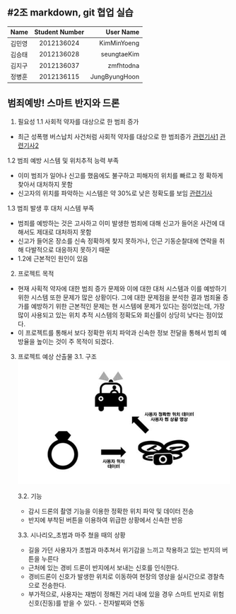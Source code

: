 #**2조** markdown, git 협업 실습
---
| Name          | Student Number         | User Name   |
| ------------- |:----------------------:|------------:|
| 김민영         | 2012136024             |KimMinYoeng  |
| 김승태         | 2012136028             |seungtaeKim  |
| 김지구         | 2012136037             |zmfhtodna    |
| 정병훈         | 2012136115             |JungByungHoon|


## **범죄예방!** 스마트 반지와 드론

1. 필요성
  1.1 사회적 약자를 대상으로 한 범죄 증가
  - 최근 성폭행 버스납치 사건처럼 사회적 약자를 대상으로 한 범죄증가
[관련기사1](http://www.kyeongin.com/main/view.php?key=20160905010001127)
[관련기사2](http://www.hani.co.kr/arti/society/society_general/745689.html)

  1.2 범죄 예방 시스템 및 위치추적 능력 부족
   - 이미 범죄가 일어나 신고를 했음에도 불구하고 피해자의 위치를 빠르고 정  확하게 찾아서 대처하지 못함
   - 신고자의 위치를 파악하는 시스템은 약 30%로 낮은 정확도를 보임
[관련기사](http://www.hani.co.kr/arti/society/society_general/745689.html)

  1.3 범죄 발생 후 대처 시스템 부족
   - 범죄를 예방하는 것은 고사하고 이미 발생한 범죄에 대해 신고가 들어온 사건에 대해서도 제대로 대처하지 못함
   - 신고가 들어온 장소를 신속 정확하게 찾지 못하거나, 인근 기동순찰대에 연락을 취해 다발적으로 대응하지 못하기 때문
   -  1.2에 근본적인 원인이 있음

2. 프로젝트 목적
 - 현재 사획적 약자에 대한 범죄 증가 문제와 이에 대한 대처 시스템과 이를 예방하기 위한 시스템 또한 문제가 많은 상황이다. 그에 대한 문제점을 분석한 결과 범죄율 증가를 예방하기 위한 근본적인 문제는 현 시스템에 문제가 있다는 점이었는데, 가장 많이 사용되고 있는 위치 추적 시스템의 정확도와 회신률이 상당히 낮다는 점이었다.
 - 이 프로젝트를 통해서 보다 정확한 위치 파악과 신속한 정보 전달을 통해서 범죄 예방율을 높이는 것이 주 목적이 되겠다.

3. 프로젝트 예상 산출물
    3.1. 구조
	![alt text](https://github.com/KimMinYoeng/ComputerSystemArchitecture/blob/master/system%20architecture.JPG?raw=true "Logo Title Text 1")
	
	 3.2. 기능
	- 감시 드론의 촬영 기능을 이용한 정확한 위치 파악 및 데이터 전송
	- 반지에 부착된 버튼을 이용하여 위급한 상황에서 신속한 반응

	
	3.3. 시나리오_초범과 마주 쳤을 때의 상황
	- 길을 가던 사용자가 초범과 마추쳐서 위기감을 느끼고 착용하고 있는 반지의 버튼을 누른다
	- 근처에 있는 경비 드론이 반지에서 보내는 신호를 인식한다.
	- 경비드론이 신호가 발생한 위치로 이동하여 현장의 영상을 실시간으로 경찰측으로 전송한다.
	- 부가적으로, 사용자는 재범이 정해진 거리 내에 있을 경우 스마트 반지로 위험 신호(진동)를 받을 수 있다. - 전자발찌와 연동
                                 
                                       
